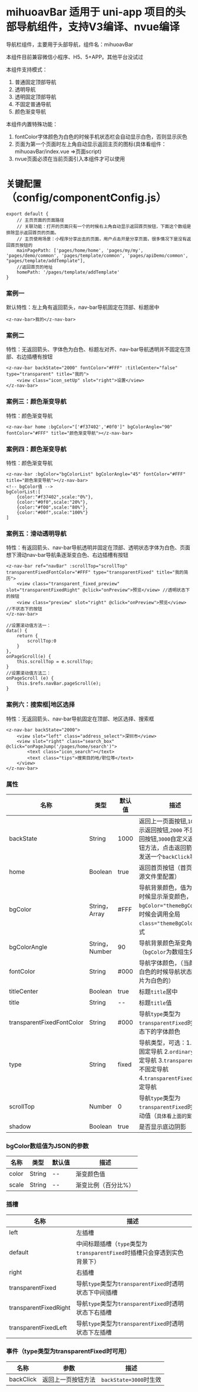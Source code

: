 # mihuoavBar 适用于 uni-app 项目的头部导航组件，支持V3编译、nvue编译

导航栏组件，主要用于头部导航，组件名：mihuoavBar

本组件目前兼容微信小程序、H5、5+APP。其他平台没试过

本组件支持模式：
1. 普通固定顶部导航  
2. 透明导航  
3. 透明固定顶部导航 
4. 不固定普通导航 
5. 颜色渐变导航

本组件内置特殊功能：
1. fontColor字体颜色为白色的时候手机状态栏会自动显示白色，否则显示灰色
2. 页面为第一个页面时左上角自动显示返回主页的图标(具体看组件：mihuoavBar/index.vue =>页面script)
3. nvue页面必须在当前页面引入本组件才可以使用



# `关键配置`（config/componentConfig.js）
```
export default {
	// 主页页面的页面路径
	// 关联功能：打开的页面只有一个的时候右上角自动显示返回首页按钮，下面这个数组是排除显示返回首页的页面。
	// 主页使用场景：小程序分享出去的页面，用户点击开是分享页面，很多情况下是没有返回首页按钮的
	mainPagePath: ['pages/home/home', 'pages/my/my', 'pages/demo/common', 'pages/template/common', 'pages/apiDemo/common', "pages/template/addTemplate"],
	//返回首页的地址
	homePath: '/pages/template/addTemplate'
}
```

### 案例一
默认特性：左上角有返回箭头，nav-bar导航固定在顶部、标题居中
```
<z-nav-bar>我的</z-nav-bar>
```

### 案例二
特性：无返回箭头、字体色为白色、标题左对齐、nav-bar导航透明并不固定在顶部、右边插槽有按钮
```
<z-nav-bar backState="2000" fontColor="#FFF" :titleCenter="false" type="transparent" title="我的">
	<view class="icon_setUp" slot="right">设置</view>
</z-nav-bar>
```

### 案例三：颜色渐变导航
特性：颜色渐变导航
```
<z-nav-bar home :bgColor="['#f37402','#0f0']" bgColorAngle="90" fontColor="#FFF" title="颜色渐变导航"></z-nav-bar>
```

### 案例四：颜色渐变导航
特性：颜色渐变导航
```
<z-nav-bar :bgColor="bgColorList" bgColorAngle="45" fontColor="#FFF" title="颜色渐变导航"></z-nav-bar>
<!-- bgColor值 -->
bgColorList:[
	{color:"#f37402",scale:"0%"},
	{color:"#0f0",scale:"20%"},
	{color:"#f00",scale:"80%"},
	{color:"#00f",scale:"100%"}
]
```

### 案例五：滑动透明导航
特性：有返回箭头、nav-bar导航透明并固定在顶部、透明状态字体为白色、页面想下滑动nav-bar导航条逐渐变白色、右边插槽有按钮
```
<z-nav-bar ref="navBar" :scrollTop="scrollTop" transparentFixedFontColor="#FFF" type="transparentFixed" title="我的简历">
	<view class="transparent_fixed_preview" slot="transparentFixedRight" @click="onPreview">预览</view> //透明状态下的按钮
	<view class="preview" slot="right" @click="onPreview">预览</view> //不状态下的按钮
</z-nav-bar>
```
```
//设置滚动值方法一：
data() {
	return {
		scrollTop:0
	}
},
onPageScroll(e) {
	this.scrollTop = e.scrollTop;
}
//设置滚动值方法二：
onPageScroll (e) {
	this.$refs.navBar.pageScroll(e);
}
```

### 案例六：搜索框|地区选择
特性：无返回箭头、nav-bar导航固定在顶部、地区选择、搜索框
```
<z-nav-bar backState="2000">
	<view slot="left" class="address_select">深圳市</view>
	<view slot="right" class="search_box" @click="onPageJump('/pages/home/search')">
		<text class="icon_search"></text>
		<text class="tips">搜索目的地/职位等</text>
	</view>
</z-nav-bar>
```

### 属性
| 名称                        | 类型          | 默认值          | 描述                                               |
| ----------------------------|--------------- | ------------- | ---------------------------------------------------|
| backState                   | String         | 1000          | 返回上一页面按钮,`1000` 显示返回按钮,`2000` 不显示返回按钮,`3000`自定义返回按钮方法，点击返回箭头后会发送一个`backClick`事件|
| home                        | Boolean        | true          | 返回首页按钮（首页地址在源文件里配置）                |
| bgColor                     | String，Array  | #FFF          | 导航背景颜色，值为数组的时候显示渐变颜色，`bgColor="themeBgColor"`的时候会调用全局`class="themeBgColor"`的样式|
| bgColorAngle                | String，Number | 90            | 导航背景颜色渐变角度（`bgColor`为数组生效）              |
| fontColor                   | String         | #000          | 导航字体颜色，（当颜色为白色的时候导航状态栏和图片为白色的）|
| titleCenter                 | Boolean        | true          | 标题`title`居中                                       |
| title                       | String         | --            | 标题`title`值                                         |
| transparentFixedFontColor   | String         | #000          | 导航`type`类型为`transparentFixed`时透明状态下的字体颜色  |
| type                        | String         | fixed         | 导航类型，可选：1.`fixed`固定导航 2.`ordinary`不固定导航 3.`transparent`透明不固定导航 4.`transparentFixed`透明固定导航|
| scrollTop                   | Number         | 0             | 导航`type`类型为`transparentFixed`时页面滚动值（`具体看上面的案例五`）|
| shadow                      | Boolean        | true          | 是否显示底边阴影                                     |

### bgColor数组值为JSON的参数
| 名称                        | 类型            | 默认值         | 描述                                               |
| ----------------------------|--------------- | ------------- | ---------------------------------------------------|
| color                       | String         | --            | 渐变颜色值                                          |
| scale                       | String         | --            | 渐变比例（百分比%）                                  |

### 插槽
| 名称                  | 描述                                                               |
| ----------------------|-------------------------------------------------------------------|   
| left                  | 左插槽                                                             |
| default               | 中间标题插槽（`type`类型为`transparentFixed`时插槽只会穿透到实色背景下）   |
| right                 | 右插槽                                                             |
| transparentFixed      | 导航`type`类型为`transparentFixed`时透明状态下中间插槽                   |
| transparentFixedRight | 导航`type`类型为`transparentFixed`时透明状态下右插槽                     |
| transparentFixedLeft | 导航`type`类型为`transparentFixed`时透明状态下左插槽                     |

### 事件（type类型为transparentFixed时可用）
| 名称             | 参数              | 描述                      |
| -----------------|------------------ | --------------------------|
| backClick        | 返回上一页按钮方法 | `backState=3000`时生效    |
